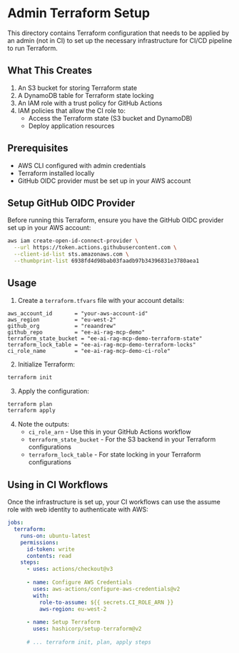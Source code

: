 # Admin Terraform Setup

This directory contains Terraform configuration that needs to be applied by an admin (not in CI) to set up the necessary infrastructure for CI/CD pipeline to run Terraform.

## What This Creates

1. An S3 bucket for storing Terraform state
2. A DynamoDB table for Terraform state locking
3. An IAM role with a trust policy for GitHub Actions
4. IAM policies that allow the CI role to:
   - Access the Terraform state (S3 bucket and DynamoDB)
   - Deploy application resources

## Prerequisites

- AWS CLI configured with admin credentials
- Terraform installed locally
- GitHub OIDC provider must be set up in your AWS account

## Setup GitHub OIDC Provider

Before running this Terraform, ensure you have the GitHub OIDC provider set up in your AWS account:

```bash
aws iam create-open-id-connect-provider \
  --url https://token.actions.githubusercontent.com \
  --client-id-list sts.amazonaws.com \
  --thumbprint-list 6938fd4d98bab03faadb97b34396831e3780aea1
```

## Usage

1. Create a `terraform.tfvars` file with your account details:

```hcl
aws_account_id       = "your-aws-account-id"
aws_region           = "eu-west-2"
github_org           = "reaandrew"
github_repo          = "ee-ai-rag-mcp-demo"
terraform_state_bucket = "ee-ai-rag-mcp-demo-terraform-state"
terraform_lock_table = "ee-ai-rag-mcp-demo-terraform-locks"
ci_role_name         = "ee-ai-rag-mcp-demo-ci-role"
```

2. Initialize Terraform:

```bash
terraform init
```

3. Apply the configuration:

```bash
terraform plan
terraform apply
```

4. Note the outputs:
   - `ci_role_arn` - Use this in your GitHub Actions workflow
   - `terraform_state_bucket` - For the S3 backend in your Terraform configurations
   - `terraform_lock_table` - For state locking in your Terraform configurations

## Using in CI Workflows

Once the infrastructure is set up, your CI workflows can use the assume role with web identity to authenticate with AWS:

```yaml
jobs:
  terraform:
    runs-on: ubuntu-latest
    permissions:
      id-token: write
      contents: read
    steps:
      - uses: actions/checkout@v3
      
      - name: Configure AWS Credentials
        uses: aws-actions/configure-aws-credentials@v2
        with:
          role-to-assume: ${{ secrets.CI_ROLE_ARN }}
          aws-region: eu-west-2
          
      - name: Setup Terraform
        uses: hashicorp/setup-terraform@v2
        
      # ... terraform init, plan, apply steps
```